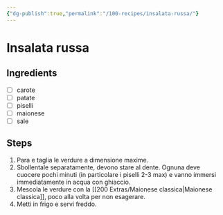 ```yaml
---
{"dg-publish":true,"permalink":"/100-recipes/insalata-russa/"}
---
```


# Insalata russa
## Ingredients
- [ ] carote
- [ ] patate
- [ ] piselli
- [ ] maionese
- [ ] sale
## Steps
1. Para e taglia le verdure a dimensione maxime.
2. Sbollentale separatamente, devono stare al dente. Ognuna deve cuocere pochi minuti (in particolare i piselli 2-3 max) e vanno immersi immediatamente in acqua con ghiaccio.
3. Mescola le verdure con la [[200 Extras/Maionese classica\|Maionese classica]], poco alla volta per non esagerare.
4. Metti in frigo e servi freddo.